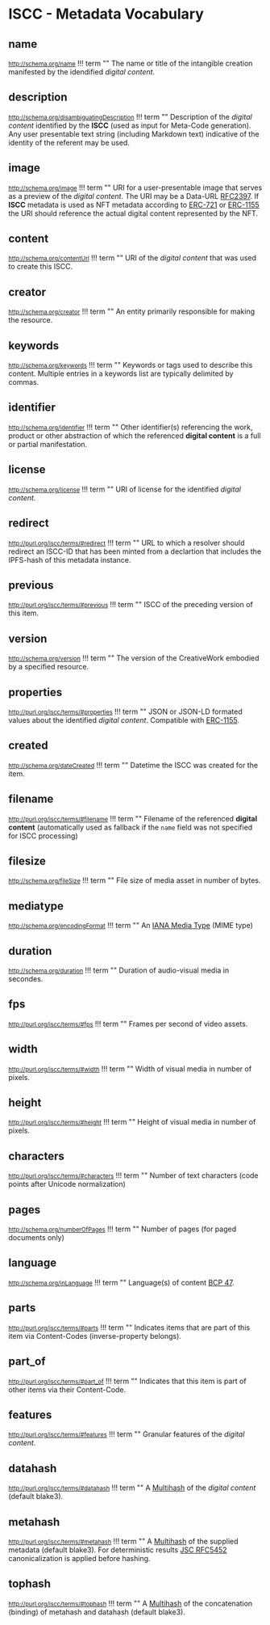 # **ISCC** - Metadata Vocabulary

## name

<small><http://schema.org/name></small>
!!! term ""
    The name or title of the intangible creation manifested by the idendified *digital content*.

## description

<small><http://schema.org/disambiguatingDescription></small>
!!! term ""
    Description of the *digital content* identified by the **ISCC** (used as input for Meta-Code generation). Any user presentable text string (including Markdown text) indicative of the identity  of the referent may be used.

## image

<small><http://schema.org/image></small>
!!! term ""
    URI for a user-presentable image that serves as a preview of the *digital content*. The URI may be a Data-URL [RFC2397](https://datatracker.ietf.org/doc/html/rfc2397). If **ISCC** metadata is used as NFT metadata according to [ERC-721](https://ethereum.org/en/developers/docs/standards/tokens/erc-721/) or [ERC-1155](https://ethereum.org/en/developers/docs/standards/tokens/erc-1155/) the URI should reference the actual digital content represented by the NFT.

## content

<small><http://schema.org/contentUrl></small>
!!! term ""
    URI of the *digital content* that was used to create this ISCC.

## creator

<small><http://schema.org/creator></small>
!!! term ""
    An entity primarily responsible for making the resource.

## keywords

<small><http://schema.org/keywords></small>
!!! term ""
    Keywords or tags used to describe this content. Multiple entries in a keywords list are typically delimited by commas.

## identifier

<small><http://schema.org/identifier></small>
!!! term ""
    Other identifier(s) referencing the work, product or other abstraction of which the referenced **digital content** is a full or partial manifestation.

## license

<small><http://schema.org/license></small>
!!! term ""
    URI of license for the identified *digital content*.

## redirect

<small><http://purl.org/iscc/terms/#redirect></small>
!!! term ""
    URL to which a resolver should redirect an ISCC-ID that has been minted from a declartion that includes the IPFS-hash of this metadata instance.

## previous

<small><http://purl.org/iscc/terms/#previous></small>
!!! term ""
    ISCC of the preceding version of this item.

## version

<small><http://schema.org/version></small>
!!! term ""
    The version of the CreativeWork embodied by a specified resource.

## properties

<small><http://purl.org/iscc/terms/#properties></small>
!!! term ""
    JSON or JSON-LD formated values about the identified *digital content*. Compatible with [ERC-1155](https://eips.ethereum.org/EIPS/eip-1155).

## created

<small><http://schema.org/dateCreated></small>
!!! term ""
    Datetime the ISCC was created for the item.

## filename

<small><http://purl.org/iscc/terms/#filename></small>
!!! term ""
    Filename of the referenced **digital content** (automatically used as fallback if the `name` field was not specified for ISCC processing)

## filesize

<small><http://schema.org/fileSize></small>
!!! term ""
    File size of media asset in number of bytes.

## mediatype

<small><http://schema.org/encodingFormat></small>
!!! term ""
    An [IANA Media Type](https://www.iana.org/assignments/media-types/media-types.xhtml) (MIME type)

## duration

<small><http://schema.org/duration></small>
!!! term ""
    Duration of audio-visual media in secondes.

## fps

<small><http://purl.org/iscc/terms/#fps></small>
!!! term ""
    Frames per second of video assets.

## width

<small><http://purl.org/iscc/terms/#width></small>
!!! term ""
    Width of visual media in number of pixels.

## height

<small><http://purl.org/iscc/terms/#height></small>
!!! term ""
    Height of visual media in number of pixels.

## characters

<small><http://purl.org/iscc/terms/#characters></small>
!!! term ""
    Number of text characters (code points after Unicode normalization)

## pages

<small><http://schema.org/numberOfPages></small>
!!! term ""
    Number of pages (for paged documents only)

## language

<small><http://schema.org/inLanguage></small>
!!! term ""
    Language(s) of content [BCP 47](https://tools.ietf.org/search/bcp47).

## parts

<small><http://purl.org/iscc/terms/#parts></small>
!!! term ""
    Indicates items that are part of this item via Content-Codes (inverse-property belongs).

## part_of

<small><http://purl.org/iscc/terms/#part_of></small>
!!! term ""
    Indicates that this item is part of other items via their Content-Code.

## features

<small><http://purl.org/iscc/terms/#features></small>
!!! term ""
    Granular features of the *digital content*.

## datahash

<small><http://purl.org/iscc/terms/#datahash></small>
!!! term ""
    A [Multihash](https://multiformats.io/multihash/) of the *digital content* (default blake3).

## metahash

<small><http://purl.org/iscc/terms/#metahash></small>
!!! term ""
    A [Multihash](https://multiformats.io/multihash/) of the supplied metadata (default blake3). For deterministic results [JSC RFC5452](https://datatracker.ietf.org/doc/html/rfc8785) canonicalization is applied before hashing.

## tophash

<small><http://purl.org/iscc/terms/#tophash></small>
!!! term ""
    A [Multihash](https://multiformats.io/multihash/) of the concatenation (binding) of metahash and datahash (default blake3).

